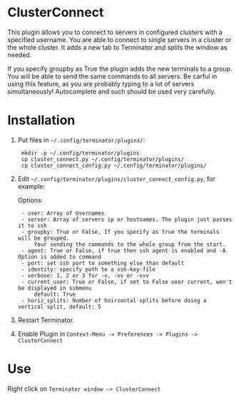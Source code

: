 ClusterConnect
==============
This plugin allows you to connect to servers in configured clusters with a specified username.
You are able to connect to single servers in a cluster or the whole cluster.
It adds a new tab to Terminator and splits the window as needed.



If you specify groupby as True the plugin adds the new terminals to a group.
You will be able to send the same commands to all servers.
Be carful in using this feature, as you are probably typing to a lot of servers simultaneously!
Autocomplete and such should be used very carefully.


Installation
============
1. Put files in `~/.config/terminator/plugins/`:

        mkdir -p ~/.config/terminator/plugins
        cp cluster_connect.py ~/.config/terminator/plugins/
        cp cluster_connect_config.py ~/.config/terminator/plugins/


2. Edit `~/.config/terminator/plugins/cluster_connect_config.py`, for example:

	Options:
	
		- user: Array of Usernames
		- server: Array of servers ip or hostnames. The plugin just passes it to ssh
		- groupby: True or False, If you specify as true the terminals will be grouped.
			Your sending the commands to the whole group from the start.
		- agent: True or False, if true then ssh agent is enabled and -A Option is added to command
		- port: set ssh port to something else than default
		- identity: specify path to a ssh-key-file
		- verbose: 1, 2 or 3 for -v, -vv or -vvv
		- current_user: True or False, if set to False user current, won't be displayed in submenu
			default: True
		- horiz_splits: Number of hoirzontal splits before doing a vertical split, default: 5


3. Restart Terminator.

4. Enable Plugin in `Context-Menu -> Preferences -> Plugins -> ClusterConnect`


Use
===
Right click on `Terminator window -> ClusterConnect`
